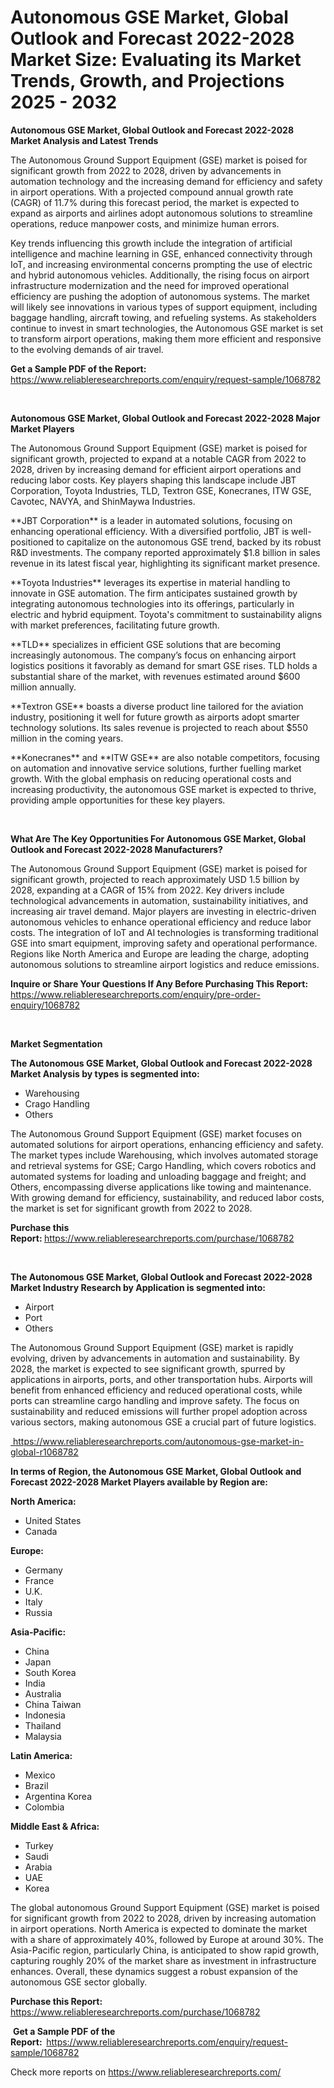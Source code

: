 <p><h1>Autonomous GSE Market, Global Outlook and Forecast 2022-2028 Market Size: Evaluating its Market Trends, Growth, and Projections 2025 - 2032</h1></p><p><strong>Autonomous GSE Market, Global Outlook and Forecast 2022-2028 Market Analysis and Latest Trends</strong></p>
<p><p>The Autonomous Ground Support Equipment (GSE) market is poised for significant growth from 2022 to 2028, driven by advancements in automation technology and the increasing demand for efficiency and safety in airport operations. With a projected compound annual growth rate (CAGR) of 11.7% during this forecast period, the market is expected to expand as airports and airlines adopt autonomous solutions to streamline operations, reduce manpower costs, and minimize human errors. </p><p>Key trends influencing this growth include the integration of artificial intelligence and machine learning in GSE, enhanced connectivity through IoT, and increasing environmental concerns prompting the use of electric and hybrid autonomous vehicles. Additionally, the rising focus on airport infrastructure modernization and the need for improved operational efficiency are pushing the adoption of autonomous systems. The market will likely see innovations in various types of support equipment, including baggage handling, aircraft towing, and refueling systems. As stakeholders continue to invest in smart technologies, the Autonomous GSE market is set to transform airport operations, making them more efficient and responsive to the evolving demands of air travel.</p></p>
<p><strong>Get a Sample PDF of the Report:&nbsp;</strong> <a href="https://www.reliableresearchreports.com/enquiry/request-sample/1068782?utm_campaign=3002&utm_medium=2&utm_source=Github&utm_content=ia&utm_term=21032025&utm_id=autonomous-gse-market-global-outlook-and-forecast-2022-2028">https://www.reliableresearchreports.com/enquiry/request-sample/1068782</a></p>
<p>&nbsp;</p>
<p><strong>Autonomous GSE Market, Global Outlook and Forecast 2022-2028 Major Market Players</strong></p>
<p><p>The Autonomous Ground Support Equipment (GSE) market is poised for significant growth, projected to expand at a notable CAGR from 2022 to 2028, driven by increasing demand for efficient airport operations and reducing labor costs. Key players shaping this landscape include JBT Corporation, Toyota Industries, TLD, Textron GSE, Konecranes, ITW GSE, Cavotec, NAVYA, and ShinMaywa Industries.</p><p>**JBT Corporation** is a leader in automated solutions, focusing on enhancing operational efficiency. With a diversified portfolio, JBT is well-positioned to capitalize on the autonomous GSE trend, backed by its robust R&D investments. The company reported approximately $1.8 billion in sales revenue in its latest fiscal year, highlighting its significant market presence.</p><p>**Toyota Industries** leverages its expertise in material handling to innovate in GSE automation. The firm anticipates sustained growth by integrating autonomous technologies into its offerings, particularly in electric and hybrid equipment. Toyota's commitment to sustainability aligns with market preferences, facilitating future growth.</p><p>**TLD** specializes in efficient GSE solutions that are becoming increasingly autonomous. The company’s focus on enhancing airport logistics positions it favorably as demand for smart GSE rises. TLD holds a substantial share of the market, with revenues estimated around $600 million annually.</p><p>**Textron GSE** boasts a diverse product line tailored for the aviation industry, positioning it well for future growth as airports adopt smarter technology solutions. Its sales revenue is projected to reach about $550 million in the coming years.</p><p>**Konecranes** and **ITW GSE** are also notable competitors, focusing on automation and innovative service solutions, further fuelling market growth. With the global emphasis on reducing operational costs and increasing productivity, the autonomous GSE market is expected to thrive, providing ample opportunities for these key players.</p></p>
<p>&nbsp;</p>
<p><strong>What Are The Key Opportunities For Autonomous GSE Market, Global Outlook and Forecast 2022-2028 Manufacturers?</strong></p>
<p><p>The Autonomous Ground Support Equipment (GSE) market is poised for significant growth, projected to reach approximately USD 1.5 billion by 2028, expanding at a CAGR of 15% from 2022. Key drivers include technological advancements in automation, sustainability initiatives, and increasing air travel demand. Major players are investing in electric-driven autonomous vehicles to enhance operational efficiency and reduce labor costs. The integration of IoT and AI technologies is transforming traditional GSE into smart equipment, improving safety and operational performance. Regions like North America and Europe are leading the charge, adopting autonomous solutions to streamline airport logistics and reduce emissions.</p></p>
<p><strong>Inquire or Share Your Questions If Any Before Purchasing This Report:</strong> <a href="https://www.reliableresearchreports.com/enquiry/pre-order-enquiry/1068782?utm_campaign=3002&utm_medium=2&utm_source=Github&utm_content=ia&utm_term=21032025&utm_id=autonomous-gse-market-global-outlook-and-forecast-2022-2028">https://www.reliableresearchreports.com/enquiry/pre-order-enquiry/1068782</a></p>
<p>&nbsp;</p>
<p><strong>Market Segmentation</strong></p>
<p><strong>The Autonomous GSE Market, Global Outlook and Forecast 2022-2028 Market Analysis by types is segmented into:</strong></p>
<p><ul><li>Warehousing</li><li>Crago Handling</li><li>Others</li></ul></p>
<p><p>The Autonomous Ground Support Equipment (GSE) market focuses on automated solutions for airport operations, enhancing efficiency and safety. The market types include Warehousing, which involves automated storage and retrieval systems for GSE; Cargo Handling, which covers robotics and automated systems for loading and unloading baggage and freight; and Others, encompassing diverse applications like towing and maintenance. With growing demand for efficiency, sustainability, and reduced labor costs, the market is set for significant growth from 2022 to 2028.</p></p>
<p><strong>Purchase this Report:&nbsp;</strong><a href="https://www.reliableresearchreports.com/purchase/1068782?utm_campaign=3002&utm_medium=2&utm_source=Github&utm_content=ia&utm_term=21032025&utm_id=autonomous-gse-market-global-outlook-and-forecast-2022-2028">https://www.reliableresearchreports.com/purchase/1068782</a></p>
<p>&nbsp;</p>
<p><strong>The Autonomous GSE Market, Global Outlook and Forecast 2022-2028 Market Industry Research by Application is segmented into:</strong></p>
<p><ul><li>Airport</li><li>Port</li><li>Others</li></ul></p>
<p><p>The Autonomous Ground Support Equipment (GSE) market is rapidly evolving, driven by advancements in automation and sustainability. By 2028, the market is expected to see significant growth, spurred by applications in airports, ports, and other transportation hubs. Airports will benefit from enhanced efficiency and reduced operational costs, while ports can streamline cargo handling and improve safety. The focus on sustainability and reduced emissions will further propel adoption across various sectors, making autonomous GSE a crucial part of future logistics.</p></p>
<p><a href="https://www.reliableresearchreports.com/autonomous-gse-market-in-global-r1068782?utm_campaign=3002&utm_medium=2&utm_source=Github&utm_content=ia&utm_term=21032025&utm_id=autonomous-gse-market-global-outlook-and-forecast-2022-2028">&nbsp;https://www.reliableresearchreports.com/autonomous-gse-market-in-global-r1068782</a></p>
<p><strong>In terms of Region, the Autonomous GSE Market, Global Outlook and Forecast 2022-2028 Market Players available by Region are:</strong></p>
<p>
    <p> <strong> North America: </strong>
        <ul>
            <li>United States</li>
            <li>Canada</li>
        </ul>
        </p> 
    <p> <strong> Europe: </strong>
        <ul>
            <li>Germany</li>
            <li>France</li>
            <li>U.K.</li>
            <li>Italy</li>
            <li>Russia</li>
        </ul>
        </p> 
    <p> <strong> Asia-Pacific: </strong>
        <ul>
            <li>China</li>
            <li>Japan</li>
            <li>South Korea</li>
            <li>India</li>
            <li>Australia</li>
            <li>China Taiwan</li>
            <li>Indonesia</li>
            <li>Thailand</li>
            <li>Malaysia</li>
        </ul>
        </p> 
    <p> <strong> Latin America: </strong>
        <ul>
            <li>Mexico</li>
            <li>Brazil</li>
            <li>Argentina Korea</li>
            <li>Colombia</li>
        </ul>
        </p> 
    <p> <strong> Middle East & Africa: </strong>
        <ul>
            <li>Turkey</li>
            <li>Saudi</li>
            <li>Arabia</li>
            <li>UAE</li>
            <li>Korea</li>
        </ul>
    </p>
    </p>
<p><p>The global autonomous Ground Support Equipment (GSE) market is poised for significant growth from 2022 to 2028, driven by increasing automation in airport operations. North America is expected to dominate the market with a share of approximately 40%, followed by Europe at around 30%. The Asia-Pacific region, particularly China, is anticipated to show rapid growth, capturing roughly 20% of the market share as investment in infrastructure enhances. Overall, these dynamics suggest a robust expansion of the autonomous GSE sector globally.</p></p>
<p><strong>Purchase this Report: </strong><a href="https://www.reliableresearchreports.com/purchase/1068782?utm_campaign=3002&utm_medium=2&utm_source=Github&utm_content=ia&utm_term=21032025&utm_id=autonomous-gse-market-global-outlook-and-forecast-2022-2028">https://www.reliableresearchreports.com/purchase/1068782</a></p>
<p>&nbsp;<strong>Get a Sample PDF of the Report:&nbsp;&nbsp;</strong><a href="https://www.reliableresearchreports.com/enquiry/request-sample/1068782?utm_campaign=3002&utm_medium=2&utm_source=Github&utm_content=ia&utm_term=21032025&utm_id=autonomous-gse-market-global-outlook-and-forecast-2022-2028">https://www.reliableresearchreports.com/enquiry/request-sample/1068782</a></p>
<p><strong></strong></p>
<p>Check more reports on <a href="https://www.reliableresearchreports.com/?utm_campaign=3002&utm_medium=2&utm_source=Github&utm_content=ia&utm_term=21032025&utm_id=autonomous-gse-market-global-outlook-and-forecast-2022-2028">https://www.reliableresearchreports.com/</a></p>